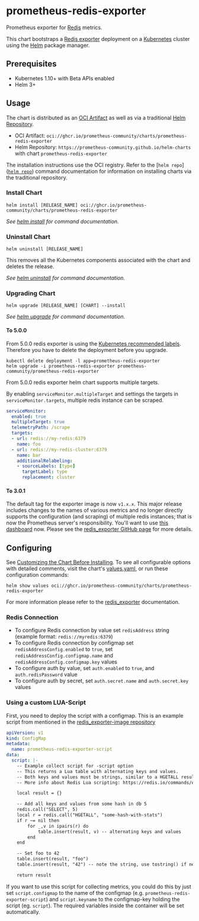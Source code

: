 # prometheus-redis-exporter

Prometheus exporter for [Redis](https://redis.io/) metrics.

This chart bootstraps a [Redis exporter](https://github.com/oliver006/redis_exporter) deployment on a [Kubernetes](http://kubernetes.io) cluster using the [Helm](https://helm.sh) package manager.

## Prerequisites

- Kubernetes 1.10+ with Beta APIs enabled
- Helm 3+

## Usage

The chart is distributed as an [OCI Artifact](https://helm.sh/docs/topics/registries/) as well as via a traditional [Helm Repository](https://helm.sh/docs/topics/chart_repository/).

- OCI Artifact: `oci://ghcr.io/prometheus-community/charts/prometheus-redis-exporter`
- Helm Repository: `https://prometheus-community.github.io/helm-charts` with chart `prometheus-redis-exporter`

The installation instructions use the OCI registry. Refer to the [`helm repo`]([`helm repo`](https://helm.sh/docs/helm/helm_repo/)) command documentation for information on installing charts via the traditional repository.

### Install Chart

```console
helm install [RELEASE_NAME] oci://ghcr.io/prometheus-community/charts/prometheus-redis-exporter
```

_See [helm install](https://helm.sh/docs/helm/helm_install/) for command documentation._

### Uninstall Chart

```console
helm uninstall [RELEASE_NAME]
```

This removes all the Kubernetes components associated with the chart and deletes the release.

_See [helm uninstall](https://helm.sh/docs/helm/helm_uninstall/) for command documentation._

### Upgrading Chart

```console
helm upgrade [RELEASE_NAME] [CHART] --install
```

_See [helm upgrade](https://helm.sh/docs/helm/helm_upgrade/) for command documentation._

#### To 5.0.0

From 5.0.0 redis exporter is using the [Kubernetes recommended labels](https://kubernetes.io/docs/concepts/overview/working-with-objects/common-labels/). Therefore you have to delete the deployment before you upgrade.

```console
kubectl delete deployment -l app=prometheus-redis-exporter
helm upgrade -i prometheus-redis-exporter prometheus-community/prometheus-redis-exporter
```

From 5.0.0 redis exporter helm chart supports multiple targets.

By enabling `serviceMonitor.multipleTarget` and settings the targets in `serviceMonitor.targets`, multiple redis instance can be scraped.

```yaml
serviceMonitor:
  enabled: true
  multipleTarget: true
  telemetryPath: /scrape
  targets:
  - url: redis://my-redis:6379
    name: foo
  - url: redis://my-redis-cluster:6379
    name: bar
    additionalRelabeling:
    - sourceLabels: [type]
      targetLabel: type
      replacement: cluster
```

#### To 3.0.1

 The default tag for the exporter image is now `v1.x.x`. This major release includes changes to the names of various metrics and no longer directly supports the configuration (and scraping) of multiple redis instances; that is now the Prometheus server's responsibility. You'll want to use [this dashboard](https://github.com/oliver006/redis_exporter/blob/master/contrib/grafana_prometheus_redis_dashboard.json) now. Please see the [redis_exporter GitHub page](https://github.com/oliver006/redis_exporter#upgrading-from-0x-to-1x) for more details.

## Configuring

See [Customizing the Chart Before Installing](https://helm.sh/docs/intro/using_helm/#customizing-the-chart-before-installing). To see all configurable options with detailed comments, visit the chart's [values.yaml](./values.yaml), or run these configuration commands:

```console
helm show values oci://ghcr.io/prometheus-community/charts/prometheus-redis-exporter
```

For more information please refer to the [redis_exporter](https://github.com/oliver006/redis_exporter) documentation.

### Redis Connection

- To configure Redis connection by value set `redisAddress` string (example format: `redis://myredis:6379`)
- To configure Redis connection by configmap set `redisAddressConfig.enabled` to `true`, set `redisAddressConfig.configmap.name` and `redisAddressConfig.configmap.key` values
- To configure auth by value, set `auth.enabled` to `true`, and `auth.redisPassword` value
- To configure auth by secret, set `auth.secret.name` and `auth.secret.key` values

### Using a custom LUA-Script

First, you need to deploy the script with a configmap. This is an example script from mentioned in the [redis_exporter-image repository](https://github.com/oliver006/redis_exporter/blob/master/contrib/sample_collect_script.lua)

```yaml
apiVersion: v1
kind: ConfigMap
metadata:
  name: prometheus-redis-exporter-script
data:
  script: |-
    -- Example collect script for -script option
    -- This returns a Lua table with alternating keys and values.
    -- Both keys and values must be strings, similar to a HGETALL result.
    -- More info about Redis Lua scripting: https://redis.io/commands/eval

    local result = {}

    -- Add all keys and values from some hash in db 5
    redis.call("SELECT", 5)
    local r = redis.call("HGETALL", "some-hash-with-stats")
    if r ~= nil then
        for _,v in ipairs(r) do
            table.insert(result, v) -- alternating keys and values
        end
    end

    -- Set foo to 42
    table.insert(result, "foo")
    table.insert(result, "42") -- note the string, use tostring() if needed

    return result
```

If you want to use this script for collecting metrics, you could do this by just set `script.configmap` to the name of the configmap (e.g. `prometheus-redis-exporter-script`) and `script.keyname` to the configmap-key holding the script (eg. `script`). The required variables inside the container will be set automatically.
